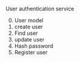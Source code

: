 User authentication service

0. User model
1. create user
2. Find user
3. update user
4. Hash password
5. Register user
